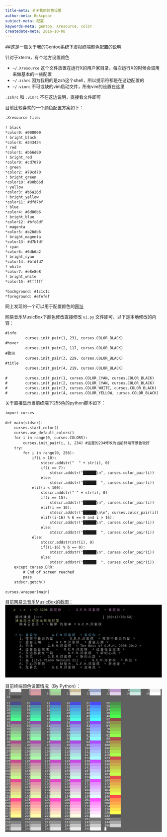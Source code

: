 ```yaml
---
title-meta: 关于我的颜色设置
author-meta: Bekcpear
subject-meta: 配置
keywords-meta: gentoo, Xresource, color
createdate-meta: 2016-10-08
---
```


##这是一篇关于我的Gentoo系统下虚拟终端颜色配置的说明

针对于xterm，有个地方设置颜色

+ `~/.Xresource` 这个文件放置在运行X的用户家目录，每次运行X的时候会调用来做基本的一些配置
+ `~/.zshrc` 因为我用的是zsh这个shell，所以提示符都是在这边配置的
+ `~/.vimrc` 不可或缺的vim启动文件，所有vim的设置在这里

`.zshrc` 和 `.vimrc` 不在这边说明，直接看文件即可

目前比较喜欢的一个颜色配置方案如下：
```
.Xresource file:

! black
*color0: #000000
! bright_black
*color8: #343434
! red
*color1: #b66d80
! bright_red
*color9: #cd7079
! green
*color2: #79cd70
! bright_green
*color10: #80b66d                                         
! yellow
*color3: #b6a26d
! bright_yellow
*color11: #dfd7bf
! blue
*color4: #6d80b6
! bright_blue
*color12: #bfc8df
! magenta
*color5: #a26db6
! bright_magenta
*color13: #d7bfdf
! cyan
*color6: #6db6a2
! bright_cyan
*color14: #bfdfd7
! white
*color7: #e8e8e8
! bright_white
*color15: #ffffff

*background: #1c1c1c
*foreground: #efefef
``` 

网上发现的一个可以用于配置颜色的[网址](http://ciembor.github.io/4bit/#)

网易音乐MusicBox下颜色修改直接修改 `ui.py` 文件即可，以下是本地修改的内容：
```
#info
         curses.init_pair(1, 231, curses.COLOR_BLACK)
#hover
         curses.init_pair(2, 117, curses.COLOR_BLACK)
#歌词
         curses.init_pair(3, 229, curses.COLOR_BLACK)
#title
         curses.init_pair(4, 219, curses.COLOR_BLACK)

#        curses.init_pair(1, curses.COLOR_CYAN, curses.COLOR_BLACK)
#        curses.init_pair(2, curses.COLOR_CYAN, curses.COLOR_BLACK)
#        curses.init_pair(3, curses.COLOR_WHITE, curses.COLOR_BLACK)
#        curses.init_pair(4, curses.COLOR_YELLOW, curses.COLOR_BLACK)
```

关于直接显示当前终端下255色的python脚本如下：
```
import curses

def main(stdscr):
    curses.start_color()
    curses.use_default_colors()
    for i in range(0, curses.COLORS):
        curses.init_pair(i, i, 234) #这里的234修改为当前终端背景色较好
    try:
        for i in range(0, 256):
            if(i < 10):
                stdscr.addstr("  " + str(i), 0)
                if(i == 7):
                    stdscr.addstr("██████\n", curses.color_pair(i))
                else:
                    stdscr.addstr("██████  ", curses.color_pair(i))
            elif(i < 100):
                stdscr.addstr(" " + str(i), 0)
                if(i == 15):
                    stdscr.addstr("██████\n", curses.color_pair(i))
                elif(i == 16):
                    stdscr.addstr("██████\n\n", curses.color_pair(i))
                elif((i-16) % 6 == 0 and i > 16):
                    stdscr.addstr("██████\n", curses.color_pair(i))
                else:
                    stdscr.addstr("██████  ", curses.color_pair(i))
            else:
                stdscr.addstr(str(i), 0)
                if((i-16) % 6 == 0):
                    stdscr.addstr("██████\n", curses.color_pair(i))
                else:
                    stdscr.addstr("██████  ", curses.color_pair(i))
    except curses.ERR:
        # End of screen reached
        pass
    stdscr.getch()

curses.wrapper(main)
```

目前网易云音乐MusicBox的截图：
![musicbox](musicbox_screenshot.png)

目前终端颜色设置情况（By Python）：
![xtermColorByPython](color-256.png)
